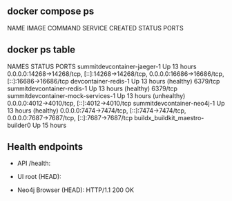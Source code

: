 ## docker compose ps
NAME      IMAGE     COMMAND   SERVICE   CREATED   STATUS    PORTS

## docker ps table
NAMES                                STATUS                    PORTS
summitdevcontainer-jaeger-1          Up 13 hours               0.0.0.0:14268->14268/tcp, [::]:14268->14268/tcp, 0.0.0.0:16686->16686/tcp, [::]:16686->16686/tcp
devcontainer-redis-1                 Up 13 hours (healthy)     6379/tcp
summitdevcontainer-redis-1           Up 13 hours (healthy)     6379/tcp
summitdevcontainer-mock-services-1   Up 13 hours (unhealthy)   0.0.0.0:4012->4010/tcp, [::]:4012->4010/tcp
summitdevcontainer-neo4j-1           Up 13 hours (healthy)     0.0.0.0:7474->7474/tcp, [::]:7474->7474/tcp, 0.0.0.0:7687->7687/tcp, [::]:7687->7687/tcp
buildx_buildkit_maestro-builder0     Up 15 hours               

## Health endpoints
- API /health:

- UI root (HEAD):

- Neo4j Browser (HEAD):
HTTP/1.1 200 OK
